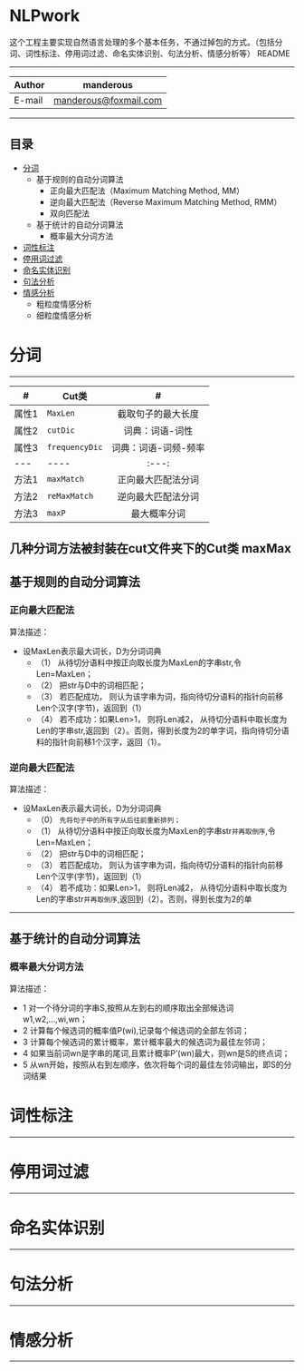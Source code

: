 # NLPwork
这个工程主要实现自然语言处理的多个基本任务，不通过掉包的方式。（包括分词、词性标注、停用词过滤、命名实体识别、句法分析、情感分析等）
README

****
	
|Author|manderous|
|---|---
|E-mail|manderous@foxmail.com


****
## 目录
* [分词](#分词)
    * 基于规则的自动分词算法
        * 正向最大匹配法（Maximum Matching Method, MM）
        * 逆向最大匹配法（Reverse Maximum Matching Method, RMM）
        * 双向匹配法
    * 基于统计的自动分词算法
        * 概率最大分词方法
* [词性标注](#词性标注)
* [停用词过滤](#停用词过滤)
* [命名实体识别](#命名实体识别)
* [句法分析](#句法分析) 
* [情感分析](#情感分析)
    * 粗粒度情感分析
    * 细粒度情感分析


# 分词
-----------
|#|Cut类|#|
|---|----|:---:|
|属性1|`MaxLen`|截取句子的最大长度|
|属性2|`cutDic`|词典：词语-词性|
|属性3|`frequencyDic`|词典：词语-词频-频率|
|---|----|:---:|
|方法1|`maxMatch`|正向最大匹配法分词|
|方法2|`reMaxMatch`|逆向最大匹配法分词|
|方法3|`maxP`|最大概率分词|

几种分词方法被封装在cut文件夹下的Cut类
	maxMax
---
## 基于规则的自动分词算法
### 正向最大匹配法
算法描述：
- 设MaxLen表示最大词长，D为分词词典
	* （1） 从待切分语料中按正向取长度为MaxLen的字串str,令Len=MaxLen；
	* （2） 把str与D中的词相匹配；
	* （3） 若匹配成功， 则认为该字串为词，指向待切分语料的指针向前移Len个汉字(字节)，返回到（1） 
	* （4） 若不成功：如果Len>1， 则将Len减2， 从待切分语料中取长度为Len的字串str,返回到（2）。否则，得到长度为2的单字词，指向待切分语料的指针向前移1个汉字，返回（1）。
### 逆向最大匹配法
算法描述：
- 设MaxLen表示最大词长，D为分词词典
	* （0） `先将句子中的所有字从后往前重新排列；`
	* （1） 从待切分语料中按正向取长度为MaxLen的字串str`并再取倒序`,令Len=MaxLen；
	* （2） 把str与D中的词相匹配；
	* （3） 若匹配成功， 则认为该字串为词，指向待切分语料的指针向前移Len个汉字(字节)，返回到（1） 
	* （4） 若不成功：如果Len>1， 则将Len减2， 从待切分语料中取长度为Len的字串str`并再取倒序`,返回到（2）。否则，得到长度为2的单
---
## 基于统计的自动分词算法
### 概率最大分词方法
算法描述：
* 1 对一个待分词的字串S,按照从左到右的顺序取出全部候选词w1,w2,…,wi,wn；
* 2 计算每个候选词的概率值P(wi),记录每个候选词的全部左邻词；
* 3 计算每个候选词的累计概率，累计概率最大的候选词为最佳左邻词；
* 4 如果当前词wn是字串的尾词,且累计概率P’(wn)最大，则wn是S的终点词；
* 5 从wn开始，按照从右到左顺序，依次将每个词的最佳左邻词输出，即S的分词结果

# 词性标注
------

# 停用词过滤
------

# 命名实体识别
------

# 句法分析
------

# 情感分析
------

